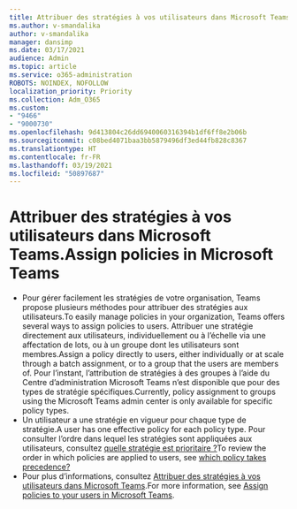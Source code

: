 ```yaml
---
title: Attribuer des stratégies à vos utilisateurs dans Microsoft Teams.
ms.author: v-smandalika
author: v-smandalika
manager: dansimp
ms.date: 03/17/2021
audience: Admin
ms.topic: article
ms.service: o365-administration
ROBOTS: NOINDEX, NOFOLLOW
localization_priority: Priority
ms.collection: Adm_O365
ms.custom:
- "9466"
- "9000730"
ms.openlocfilehash: 9d413804c26dd6940060316394b1df6ff8e2b06b
ms.sourcegitcommit: c08bed4071baa3bb5879496df3ed44fb828c8367
ms.translationtype: HT
ms.contentlocale: fr-FR
ms.lasthandoff: 03/19/2021
ms.locfileid: "50897687"
---
```

# <a name="assign-policies-in-microsoft-teams"></a><span data-ttu-id="6c9df-102">Attribuer des stratégies à vos utilisateurs dans Microsoft Teams.</span><span class="sxs-lookup"><span data-stu-id="6c9df-102">Assign policies in Microsoft Teams</span></span>

- <span data-ttu-id="6c9df-103">Pour gérer facilement les stratégies de votre organisation, Teams propose plusieurs méthodes pour attribuer des stratégies aux utilisateurs.</span><span class="sxs-lookup"><span data-stu-id="6c9df-103">To easily manage policies in your organization, Teams offers several ways to assign policies to users.</span></span> <span data-ttu-id="6c9df-104">Attribuer une stratégie directement aux utilisateurs, individuellement ou à l’échelle via une affectation de lots, ou à un groupe dont les utilisateurs sont membres.</span><span class="sxs-lookup"><span data-stu-id="6c9df-104">Assign a policy directly to users, either individually or at scale through a batch assignment, or to a group that the users are members of.</span></span>  <span data-ttu-id="6c9df-105">Pour l’instant, l’attribution de stratégies à des groupes à l’aide du Centre d’administration Microsoft Teams n’est disponible que pour des types de stratégie spécifiques.</span><span class="sxs-lookup"><span data-stu-id="6c9df-105">Currently, policy assignment to groups using the Microsoft Teams admin center is only available for specific policy types.</span></span> 
- <span data-ttu-id="6c9df-106">Un utilisateur a une stratégie en vigueur pour chaque type de stratégie.</span><span class="sxs-lookup"><span data-stu-id="6c9df-106">A user has one effective policy for each policy type.</span></span> <span data-ttu-id="6c9df-107">Pour consulter l’ordre dans lequel les stratégies sont appliquées aux utilisateurs, consultez [quelle stratégie est prioritaire ?](https://docs.microsoft.com/microsoftteams/assign-policies#which-policy-takes-precedence)</span><span class="sxs-lookup"><span data-stu-id="6c9df-107">To review the order in which policies are applied to users, see [which policy takes precedence?](https://docs.microsoft.com/microsoftteams/assign-policies#which-policy-takes-precedence)</span></span>
- <span data-ttu-id="6c9df-108">Pour plus d’informations, consultez [Attribuer des stratégies à vos utilisateurs dans Microsoft Teams](https://docs.microsoft.com/microsoftteams/assign-policies).</span><span class="sxs-lookup"><span data-stu-id="6c9df-108">For more information, see [Assign policies to your users in Microsoft Teams](https://docs.microsoft.com/microsoftteams/assign-policies).</span></span>